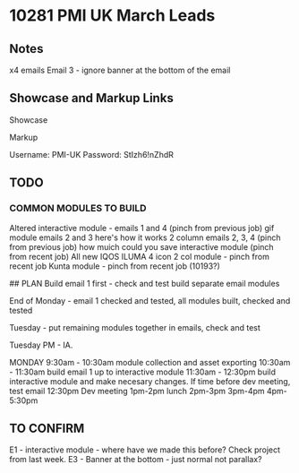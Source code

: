 # 10281 PMI UK March Leads

## Notes
x4 emails 
Email 3 - ignore banner at the bottom of the email

## Showcase and Markup Links

Showcase

Markup


Username:
PMI-UK
Password:
StIzh6!nZhdR


## TODO

### COMMON MODULES TO BUILD
Altered interactive module - emails 1 and 4 (pinch from previous job)
gif module emails 2 and 3
here's how it works 2 column emails 2, 3, 4 (pinch from previous job)
how muich could you save interactive module (pinch from recent job)
All new IQOS ILUMA 4 icon 2 col module - pinch from recent job
Kunta module  - pinch from recent job (10193?)

## PLAN
Build email 1 first - check and test
build separate email modules

End of Monday - email 1 checked and tested, all modules built, checked and tested

Tuesday - put remaining modules together in emails, check and test

Tuesday PM - IA.

MONDAY
9:30am - 10:30am module collection and asset exporting
10:30am - 11:30am build email 1 up to interactive module
11:30am - 12:30pm build interactive module and make necesary changes. If time before dev meeting, test email
12:30pm Dev meeting
1pm-2pm lunch
2pm-3pm
3pm-4pm
4pm-5:30pm

## TO CONFIRM
E1 - interactive module - where have we made this before? Check project from last week. 
E3 - Banner at the bottom - just normal not parallax?
